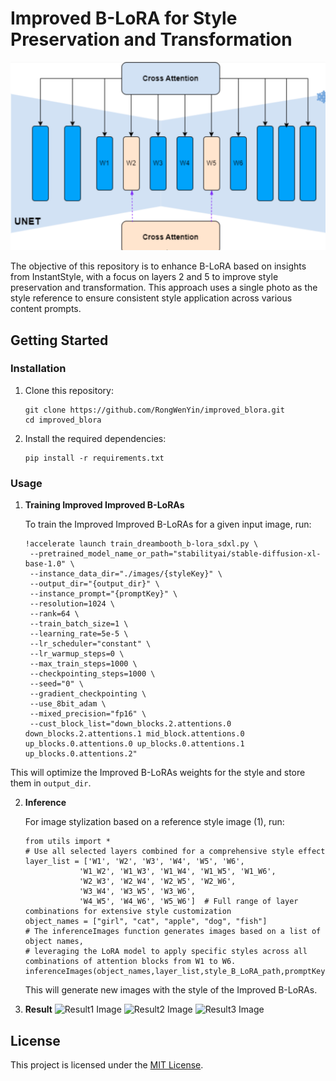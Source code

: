 # Improved B-LoRA for Style Preservation and Transformation

![Improved BLora Image](docs/improved_blora.png)

The objective of this repository is to enhance B-LoRA based on insights from InstantStyle, with a focus on layers 2 and 5 to improve style preservation and transformation. This approach uses a single photo as the style reference to ensure consistent style application across various content prompts.


## Getting Started

### Installation

1. Clone this repository:
   ```
   git clone https://github.com/RongWenYin/improved_blora.git
   cd improved_blora
   ```

2. Install the required dependencies:
   ```
   pip install -r requirements.txt
   ```

### Usage

1. **Training Improved Improved B-LoRAs**

   To train the Improved Improved B-LoRAs for a given input image, run:
   ```
   !accelerate launch train_dreambooth_b-lora_sdxl.py \
    --pretrained_model_name_or_path="stabilityai/stable-diffusion-xl-base-1.0" \
    --instance_data_dir="./images/{styleKey}" \
    --output_dir="{output_dir}" \
    --instance_prompt="{promptKey}" \
    --resolution=1024 \
    --rank=64 \
    --train_batch_size=1 \
    --learning_rate=5e-5 \
    --lr_scheduler="constant" \
    --lr_warmup_steps=0 \
    --max_train_steps=1000 \
    --checkpointing_steps=1000 \
    --seed="0" \
    --gradient_checkpointing \
    --use_8bit_adam \
    --mixed_precision="fp16" \
    --cust_block_list="down_blocks.2.attentions.0 down_blocks.2.attentions.1 mid_block.attentions.0 up_blocks.0.attentions.0 up_blocks.0.attentions.1 up_blocks.0.attentions.2"

      ```
This will optimize the Improved B-LoRAs weights for the style and store them in  `output_dir`.


2. **Inference**   

   For image stylization based on a reference style image (1), run:
   ```
   from utils import *
   # Use all selected layers combined for a comprehensive style effect
   layer_list = ['W1', 'W2', 'W3', 'W4', 'W5', 'W6', 
               'W1_W2', 'W1_W3', 'W1_W4', 'W1_W5', 'W1_W6', 
               'W2_W3', 'W2_W4', 'W2_W5', 'W2_W6', 
               'W3_W4', 'W3_W5', 'W3_W6', 
               'W4_W5', 'W4_W6', 'W5_W6']  # Full range of layer combinations for extensive style customization
   object_names = ["girl", "cat", "apple", "dog", "fish"]
   # The inferenceImages function generates images based on a list of object names,
   # leveraging the LoRA model to apply specific styles across all combinations of attention blocks from W1 to W6.
   inferenceImages(object_names,layer_list,style_B_LoRA_path,promptKey,styleKey)
   ```
   This will generate new images with the style of the Improved B-LoRAs.

3. **Result** 
![Result1 Image](docs/r1.png)
![Result2 Image](docs/r2.png)
![Result3 Image](docs/r3.png)

## License

This project is licensed under the [MIT License](LICENSE).

